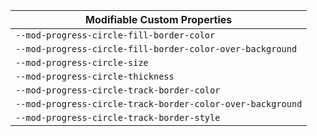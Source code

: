 | Modifiable Custom Properties |
| --- |
| `--mod-progress-circle-fill-border-color` |
| `--mod-progress-circle-fill-border-color-over-background` |
| `--mod-progress-circle-size` |
| `--mod-progress-circle-thickness` |
| `--mod-progress-circle-track-border-color` |
| `--mod-progress-circle-track-border-color-over-background` |
| `--mod-progress-circle-track-border-style` |